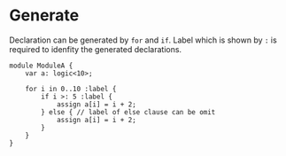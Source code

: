 # Generate

Declaration can be generated by `for` and `if`.
Label which is shown by `:` is required to idenfity the generated declarations.

```veryl,playground
module ModuleA {
    var a: logic<10>;

    for i in 0..10 :label {
        if i >: 5 :label {
            assign a[i] = i + 2;
        } else { // label of else clause can be omit
            assign a[i] = i + 2;
        }
    }
}
```
